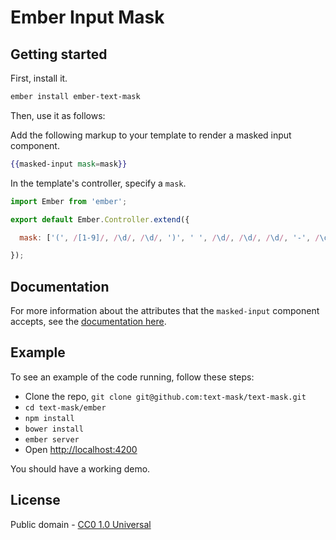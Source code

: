 # Ember Input Mask

## Getting started

First, install it.

```bash
ember install ember-text-mask
```

Then, use it as follows:

Add the following markup to your template to render a masked input component.

```hbs
{{masked-input mask=mask}}
```

In the template's controller, specify a `mask`.

```js
import Ember from 'ember';

export default Ember.Controller.extend({

  mask: ['(', /[1-9]/, /\d/, /\d/, ')', ' ', /\d/, /\d/, /\d/, '-', /\d/, /\d/, /\d/, /\d/]

});
```

## Documentation

For more information about the attributes that the `masked-input` component accepts, see the [documentation here](https://github.com/text-mask/text-mask/blob/master/componentDocumentation.md#readme).

## Example

To see an example of the code running, follow these steps:

* Clone the repo, `git clone git@github.com:text-mask/text-mask.git`
* `cd text-mask/ember`
* `npm install`
* `bower install`
* `ember server`
* Open [http://localhost:4200](http://localhost:4200)

You should have a working demo.

## License

Public domain - [CC0 1.0 Universal](https://creativecommons.org/publicdomain/zero/1.0/)
